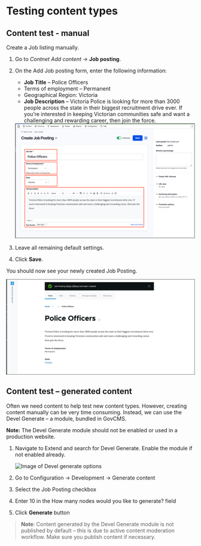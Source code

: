 # Testing content types

## Content test - manual

Create a Job listing manually.

1. Go to _Contnet_ _Add content_ → **Job posting**.
2.  On the Add Job posting form, enter the following information:

    * **Job Title** – Police Officers
    * Terms of employment – Permanent
    * Geographical Region: Victoria
    * **Job Description** – Victoria Police is looking for more than 3000 people across the state in their biggest recruitment drive ever. If you’re interested in keeping Victorian communities safe and want a challenging and rewarding career, then join the force.

    <img src="../.gitbook/assets/Unit-2-Testing-Content-Types-1.png" alt="Image of Create Job posting" data-size="original">
3. Leave all remaining default settings.
4. Click **Save**.

You should now see your newly created Job Posting.

![Image of Job posting](../.gitbook/assets/Unit-2-Testing-Content-Types-2.png)

## Content test – generated content

Often we need content to help test new content types. However, creating content manually can be very time consuming. Instead, we can use the Devel Generate – a module, bundled in GovCMS.

**Note:** The Devel Generate module should not be enabled or used in a production website.

1.  Navigate to Extend and search for Devel Generate. Enable the module if not enabled already.

    <img src="../.gitbook/assets/54 (2).png" alt="Image of Devel generate options" data-size="original">
2. Go to Configuration → Development → Generate content
3. Select the Job Posting checkbox
4. Enter 10 in the How many nodes would you like to generate? field
5. Click **Generate** button

> **Note**: Content generated by the Devel Generate module is not published by default – this is due to active content moderation workflow. Make sure you publish content if necessary.
